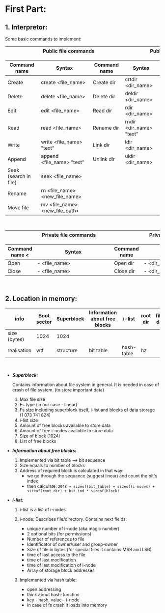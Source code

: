# First Part:
   
## 1. Interpretor:

Some basic commands to implement: 
</br>

| <div style="width:398px">Public file commands</div>     | <div style="width:315px">Public directory commands</div>|
|:-------------------------------------------------------:| :------------------------------------------------------:|

| Command name          | Syntax                          | Command name          | Syntax                          |
| --------------------- | ------------------------------- |-----------------------|---------------------------------|
| Create                | create <file_name>              | Create dir            | crtdir <dir_name>               |
| Delete                | delete <file_name>              | Delete dir            | deldir <dir_name>               |
| Edit                  | edit <file_name>                | Read dir              | rdir <dir_name>                 |
| Read                  | read <file_name>                | Rename dir            | rndir <dir_name> "text"         |
| Write                 | write <file_name> "text"        | Link dir              | ldir <dir_name>                 |
| Append                | append <file_name> "text"       | Unlink dir            | uldir <dir_name>                | 
| Seek (search in file) | seek <file_name>                |                       |                                 |
| Rename                | rn <file_name> <new_file_name>  |                       |                                 |
| Move file             | mv <file_name> <new_file_path>  |                       |                                 |

</br>

|<div style="width:399px">Private file commands</div>     | <div style="width:315px">Private directory commands</div>|
|:-------------------------------------------------------:| :-------------------------------------------------------:|

| Command name <        | <div style="width:235px">Syntax</div>| Command name     | <div style="width:170px">Syntax</div>|
| --------------------- | ------------------------------- |-----------------------|--------------------------------|
| Open                  | - <file_name>                   | Open dir              | - <dir_name>                   |
| Close                 | - <file_name>                   | Close dir             | - <dir_name>                   |

</br>

## 2. Location in memory:  

|info                   | Boot sector           | Superblock            | Information about free blocks     | i-list    | root dir   | file's data   |
| --------------------- | --------------------- |-----------------------|-----------------------------------|-----------|------------|---------------|
| size  (bytes)         | 1024                  | 1024                  |                                   |           |            |               |
| realisation           |  wtf                  | structure             | bit table                         | hash-table| hz         |               |

</br>

- ***Superblock:***

     Contains information about file system in general. It is needed in case of crash of file system. (to store important data)

     1. Max file size
     2. Fs type (in our case - linear)
     3. Fs size including superblock itself, i-list and blocks of data storage (1 073 741 824)
     4. i-list size 
     5. Amount of free blocks available to store data
     6. Amount of free i-nodes available to store data
     7. Size of block (1024)
     8. List of free blocks 

- ***Information about free blocks:***

     1. Implemented via bit table --> bit sequence
     2. Size equals to number of blocks
     3. Address of required block is calculated in that way:
          - we go through the sequance (suggest linear) and count the bit's index
          - then calculate: `2048 + sizeof(bit_table) + sizeof(i-nodes) + sizeof(root_dir) + bit_ind * sizeof(block)`

- ***i-list:***
     1. i-list is a list of i-nodes
     2. i-node:
          Describes file/directory. Contains next fields:
          - unique number of i-node (aka magic number)
          - 2 optional bits (for permissions)
          - Number of references to file
          - Identificator of owner/user and group-owner
          - Size of file in bytes (for special files it contains MSB and LSB)
          - time of last access to the file
          - time of last modification
          - time of last modification of i-node
          - Array of storage block addresses

     3. Implemented via hash table:
          - open addressing
          - think about hash-function
          - key - hash, value - i-node
          - In case of fs crash it loads into memory
